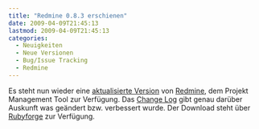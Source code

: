 ```yaml
---
title: "Redmine 0.8.3 erschienen"
date: 2009-04-09T21:45:13
lastmod: 2009-04-09T21:45:13
categories:
  - Neuigkeiten
  - Neue Versionen
  - Bug/Issue Tracking
  - Redmine
---
```

Es steht nun wieder eine <a href="http://www.redmine.org/news/24">aktualisierte Version</a> von <a href="http://www.redmine.org">Redmine</a>, dem Projekt Management Tool zur Verfügung. Das <a href="http://www.redmine.org/versions/show/9">Change Log</a> gibt genau darüber Auskunft was geändert bzw. verbessert wurde.  Der Download steht über <a href="http://rubyforge.org/frs/?group_id=1850">Rubyforge</a> zur Verfügung.
